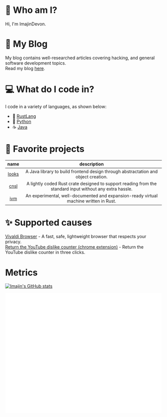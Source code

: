 # 🚀 Who am I?
Hi, I'm ImajinDevon.

# 📰 My Blog
My blog contains well-researched articles covering hacking, and general software development topics.<br>
Read my blog [here](https://imajindevon.hashnode.dev/).

# 💻 What do I code in?
I code in a variety of languages, as shown below:
- 🦀 [RustLang](https://www.rust-lang.org)
- 🐍 [Python](https://www.python.org)
- ☕ [Java](https://openjdk.java.net)

# 🎢 Favorite projects
| name | description |
| :--: | :---------: |
| [looks](https://github.com/imajindevon/looks/) | A Java library to build frontend design through abstractation and object creation. |
| [cnsl](https://github.com/imajindevon/cnsl/) | A lightly coded Rust crate designed to support reading from the standard input without any extra hassle. |
| [ivm](https://github.com/imajindevon/ivm/) | An experimental, well-documented and expansion-ready virtual machine written in Rust. |

# ✨ Supported causes
[Vivaldi Browser](https://vivaldi.com) - A fast, safe, lightweight browser that respects your privacy.\
[Return the YouTube dislike counter (chrome extension)](https://returnyoutubedislike.com) - Return the YouTube dislike counter in three clicks.

# Metrics
[![Imajin's GitHub stats](https://github-readme-stats.vercel.app/api?username=imajindevon)](https://github.com/anuraghazra/github-readme-stats)

![Metrics](/github-metrics.svg)
